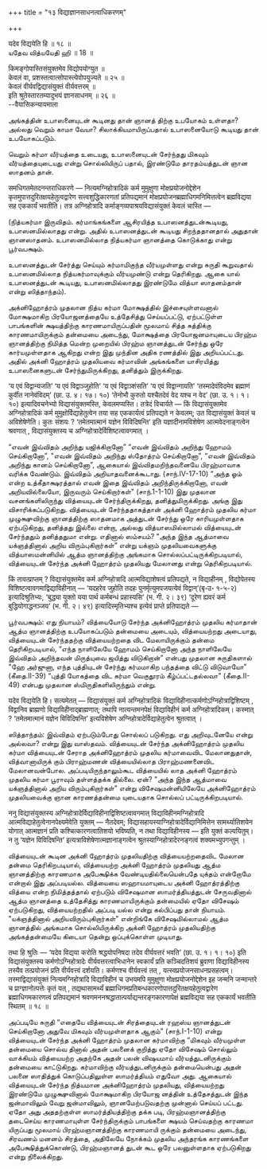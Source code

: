 +++
title = "१३ विद्याज्ञानसाधनत्वाधिकरणम्"

+++

यदेव विद्ययेति हि ॥ १८ ॥  
யதேவ வித்யயேதி ஹி ॥ 18 ॥

किमङ्गोपास्तिसंयुक्तमेव विद्योपयोग्युत ॥  
केवलं वा, प्रशस्तत्वात्सोपास्त्येवोपयुज्यते ॥ २५ ॥  
केवलं वीर्यवद्विद्यासंयुक्तं वीर्यवत्तरम् ॥  
इति श्रुतेस्तारतम्यादुभयं ज्ञानसाधनम् ॥ २६ ॥  
--वैयासिकन्यायमाला

அங்கத்தின் உபாஸனையுடன் கூடினது தான் ஞானத் திற்கு உபயோகம் உள்ளதா? அல்லது
வெறும் காமா வேயா? சிலாக்கியமாயிருப்பதால் உபாஸனையோடு கூடியது தான்
உபயோகப்படும்.

வெறும் கர்மா வீர்யத்தை உடையது, உபாஸனையுடன் சேர்ந்தது மிகவும்
வீர்யத்தையுடையது என்று சொல்லியிருப் பதால், இரண்டுமே தாரதம்யத்துடன் ஞான
ஸாதனம் தான்.

समधिगतमेतदनन्तराधिकरणे — नित्यमग्निहोत्रादिकं कर्म मुमुक्षुणा
मोक्षप्रयोजनोद्देशेन कृतमुपात्तदुरितक्षयहेतुत्वद्वारेण
सत्त्वशुद्धिकारणतां प्रतिपद्यमानं मोक्षप्रयोजनब्रह्माधिगमनिमित्तत्वेन
ब्रह्मविद्यया सह एककार्यं भवतीति। तत्र अग्निहोत्रादि
कर्माङ्गव्यपाश्रयविद्यासंयुक्तं केवलं चास्ति —

(நித்யகர்மா இருவிதம். கர்மாங்கங்களை ஆசிரயித்த உபாஸனத்துடன்கூடியது,
உபாஸனமில்லாதது என்று. அதில் உபாஸனத்துடன் கூடியது சிறந்ததானதால் அதுதான்
ஞானஸாதனம். உபாஸனமில்லாத நித்யகர்மா ஞானத்தை கொடுக்காது என்று பூர்வபக்ஷம்.

உபாஸனத்துடன் சேர்த்து செய்யும் கர்மாமிகுந்த வீர்யமுள்ளது என்று சுருதி
கூறுவதால் உபாஸனமில்லாத நித்யகர்மாவுக்கும் வீர்யமுண்டு என்று தெரிகிறது.
ஆகை யால் உபாஸனத்துடன் கூடியது, உபாஸனமில்லாதது இரண்டுமே வித்யா ஸாதனம்தான்
என்று ஸித்தாந்தம்).

அக்னிஹோத்ரம் முதலான நித்ய கர்மா மோக்ஷத்தில் இச்சையுள்ளவனால் மோக்ஷமாகிற
பிரயோஜனத்தையே உத்தேசித்து செய்யப்பட்டு, ஏற்பட்டுள்ள பாபங்களின்
க்ஷயத்திற்கு காரணமாயிருப்பதின் மூலமாய் சித்த சுத்திக்கு காரணமாயிருக்கும்
தன்மையை அடைந்து, மோக்ஷத்தை பிரயோஜனமாயுடைய பிரஹ்ம ஞானத்திற்கு நிமித்த
மென்ற முறையில் பிரஹ்ம ஞானத்துடன் சேர்ந்து ஒரே கார்யமுள்ளதாக ஆகிறது என்ற
இது முந்தின அதிக ரணத்தில் இது அறியப்பட்டது. அதில் அக்னி ஹோத்ரம் முதலியவை
கர்மாவின் அங்கங்களை யாசிரயித்து உபாஸனைகளுடன் சேர்ந்துமிருக்கிறது,
தனித்தும் இருக்கிறது.

‘य एवं विद्वान्यजति’ ‘य एवं विद्वाञ्जुहोति’ ‘य एवं विद्वाञ्शंसति’ ‘य एवं
विद्वान्गायति’ ‘तस्मादेवंविदमेव ब्रह्माणं कुर्वीत नानेवंविदम्’ (छा. उ.
४। १७। १०) ‘तेनोभौ कुरुतो यश्चैतदेवं वेद यश्च न वेद’ (छा. उ. १। १।
१०) इत्यादिवचनेभ्यो विद्यासंयुक्तमस्ति, केवलमप्यस्ति। तत्रेदं विचार्यते
— किं विद्यासंयुक्तमेव अग्निहोत्रादिकं कर्म मुमुक्षोर्विद्याहेतुत्वेन
तया सह एककार्यत्वं प्रतिपद्यते न केवलम्; उत विद्यासंयुक्तं केवलं च
अविशेषेणेति। कुतः संशयः ? ‘तमेतमात्मानं यज्ञेन विविदिषन्ति’ इति
यज्ञादीनामविशेषेण आत्मवेदनाङ्गत्वेन श्रवणात् , विद्यासंयुक्तस्य च
अग्निहोत्रादेर्विशिष्टत्वावगमात् ।

“எவன் இவ்விதம் அறிந்து யஜிக்கிறானோ” “எவன் இவ்விதம் அறிந்து ஹோமம்
செய்கிறானோ”, "எவன் இவ்விதம் அறிந்து ஸ்தோத்ரம் செய்கிறானோ”, “எவன்
இவ்விதம் அறிந்து கானம் செய்கிறானோ”, ஆகையால் இவ்விதமறிந்தவனையே பிரஹ்மாவாக
வரிக்க வேண்டும். இவ்விதம் அறியாதவனைக்கூடாது. (சாந்.IV-17-10) “அந்த ஓம்
என்ற உத்கீதாக்ஷரத்தால் எவன் இதை இவ்விதம் அறிந்திருக்கிறானோ, எவன்
அறியவில்லையோ, இருவரும் செய்கிறார்கள்" (சாந்.1-1-10) இது முதலான
வசனங்களிலிருந்து வித்யையுடன் சேர்ந்திருக்கிறது, தனித்துமிருக்கிறது.
அங்கு இது விசாரிக்கப்படுகிறது. வித்யையுடன் சேர்ந்ததாகத்தான் அக்னி
ஹோத்ரம் முதலிய கர்மா முழுக்ஷுவிற்கு ஞானத்திற்கு ஸாதனமாக அத்துடன்
சேர்ந்து ஒரே காரியமுள்ளதாக ஏற்படுகிறது, தனித்தது இல்லை என்றா, அல்லது
வித்யாஸமில்லாமல் வித்யையுடன் சேர்ந்ததும் தனித்ததுமா என்று. எதினால்
ஸம்சயம்? "அந்த இந்த ஆத்மாவை யக்ஞத்தினால் அறிய விரும்புகிறார்கள்” என்று
யக்ஞம் முதலியவைகளுக்கு வித்யாஸமன்னியில் ஆத்ம ஞானத்திற்கு அங்கமாக
சொல்லப்பட்டிருக்கிறபடியால், வித்யையுடன் சேர்ந்த அக்னி ஹோத்ரம் முதலியது
மேலானது என்று தெரிகிறபடியால்.

किं तावत्प्राप्तम् ? विद्यासंयुक्तमेव कर्म अग्निहोत्रादि
आत्मविद्याशेषत्वं प्रतिपद्यते, न विद्याहीनम् , विद्योपेतस्य
विशिष्टत्वावगमाद्विद्याविहीनात् — ‘यदहरेव जुहोति तदहः
पुनर्मृत्युमपजयत्येवं विद्वान्’(बृ॰उ॰ १-५-२) इत्यादिश्रुतिभ्यः,
‘बुद्ध्या युक्तो यया पार्थ कर्मबन्धं प्रहास्यसि’ (भ. गी. २। ३९) ‘दूरेण
ह्यवरं कर्म बुद्धियोगाद्धनञ्जय’ (भ. गी. २। ४९) इत्यादिस्मृतिभ्यश्च
इत्येवं प्राप्ते प्रतिपाद्यते —

பூர்வபக்ஷம்: எது நியாயம்? வித்யையோடு சேர்ந்த அக்னிஹோத்ரம் முதலிய
கர்மாதான் ஆத்ம ஞானத்திற்கு உபயோகப்படும் தன்மையை அடையும், வித்யையற்றது
அடையாது, வித்யையுடன் சேர்ந்ததற்கு வித்யையற்றதை விட மேலாயிருக்கும் தன்மை
தெரிகிறபடியால், “எந்த நாளிலேயே ஹோமம் செய்கிறானோ அந்த நாளிலேயே இவ்விதம்
அறிந்தவன் மிருத்யுவை ஜயித்து விடுகிறான்” என்பது முதலான சுருதிகளால் "ஹே
அர்ஜுனா, எந்த புத்தியுடன் சேர்ந்து கர்மமாகிற பந்தத்தை விட்டு விடுவாயோ”
(கீதை.II-39) “புத்தி யோகத்தை விட கர்மா வெகுதூரம் கீழ்ப்பட்டதல்லவா"
(கீதை.II-49) என்பது முதலான ஸ்மிருதிகளிலிருந்தும் என்று.

यदेव विद्ययेति हि। सत्यमेतत् — विद्यासंयुक्तं कर्म अग्निहोत्रादिकं
विद्याविहीनात्कर्मणोऽग्निहोत्राद्विशिष्टम् , विद्वानिव ब्राह्मणो
विद्याविहीनाद्ब्राह्मणात्; तथापि नात्यन्तमनपेक्षं विद्याविहीनं कर्म
अग्निहोत्रादिकम्। कस्मात् ? ‘तमेतमात्मानं यज्ञेन विविदिषन्ति’
इत्यविशेषेण अग्निहोत्रादेर्विद्याहेतुत्वेन श्रुतत्वात् ।

ஸித்தாந்தம்: இவ்விதம் ஏற்படும்போது சொல்லப் படுகிறது. எது அறிவுடனேயே
என்று அல்லவா? என்று இது வாஸ்தவம். வித்யையுடன் சேர்ந்த அக்னிஹோத்ரம்
முதலிய கர்மா வித்யையுடன் சேராத அக்னிஹோத்ரம் முதலிய கர்மாவைவிட
மேலானதுதான், வித்வானாயிருக் கும் பிராஹ்மணன் வித்யையில்லாத பிராஹ்மணனைவிட
மேலானவன்போல. அப்படியிருந்தாலும்கூட வித்யையில் லாத அக்னி ஹோத்ரம் முதலிய
கர்மா பூராவும் தள்ளத்தக்க தில்லை. ஏன்? "அந்த இந்த ஆத்மாவை யக்ஞத்தினால்
அறிய விரும்புகிறார்கள்" என்று விசேஷமன்னியிலேயே அக்னிஹோத்ரம் முதலியவைக்கு
ஞான காரணத்தன்மை யுடையதாக சொல்லப் பட்டிருக்கிறபடியால்.

ननु विद्यासंयुक्तस्य अग्निहोत्रादेर्विद्याविहीनाद्विशिष्टत्वावगमात्
विद्याविहीनमग्निहोत्रादि आत्मविद्याहेतुत्वेनानपेक्ष्यमेवेति युक्तम् —
नैतदेवम्; विद्यासहायस्याग्निहोत्रादेर्विद्यानिमित्तेन सामर्थ्यातिशयेन
योगात् आत्मज्ञानं प्रति कश्चित्कारणत्वातिशयो भविष्यति, न तथा
विद्याविहीनस्य — इति युक्तं कल्पयितुम्। न तु ‘यज्ञेन विविदिषन्ति’
इत्यत्राविशेषेणात्मज्ञानाङ्गत्वेन श्रुतस्याग्निहोत्रादेरनङ्गत्वं
शक्यमभ्युपगन्तुम् ।

வித்யையுடன் கூடின அக்னி ஹோத்ரம் முதலியதிற்கு வித்யையற்றதைவிட மேலான தன்மை
தெரிகிறபடியால், வித்யையற்ற அக்னி ஹோத்ரம் முதலியது ஆத்ம ஞானத்திற்கு
காரணமாக அபேக்ஷிக்க வேண்டியதில்லையென்பதே யுக்தம் என்றோமே என்றால் இது
அப்படியல்ல. வித்யையை ஸஹாயமாயுடைய அக்னி ஹோத்ரத்திற்கு வித்யை என்ற
நிமித்தத்தால் ஏற்படும் விசேஷமான ஸாமர்த்தியத்துடன் சேருவதினால் ஆத்ம
ஞானத்தை உத்தேசித்து காரணமாயிருக்கும் தன்மையில் ஏதோ விசேஷம் ஏற்படுகிறது,
வித்யையற்றதில் அப்படி யல்ல என்று கல்பிப்பது தான் நியாயம். "யக்ஞத்தினால்
அறியவிரும்புகிறார்கள்" என்றிங்கே விசேஷமில்லாமல் ஆத்ம ஞானத்தில் அங்கமாக
சொல்லியிருக்கிற அக்னி ஹோத்ரம் முதலியதிற்கு அங்கத்தன்மையே கிடையா தென்று
ஒப்புக்கொள்ள முடியாது.

तथा हि श्रुतिः — ‘यदेव विद्यया करोति श्रद्धयोपनिषदा तदेव वीर्यवत्तरं
भवति’ (छा. उ. १। १। १०) इति विद्यासंयुक्तस्य कर्मणोऽग्निहोत्रादेः
वीर्यवत्तरत्वाभिधानेन स्वकार्यं प्रति कञ्चिदतिशयं ब्रुवाणा
विद्याविहीनस्य तस्यैव तत्प्रयोजनं प्रति वीर्यवत्त्वं दर्शयति। कर्मणश्च
वीर्यवत्त्वं तत् , यत्स्वप्रयोजनसाधनप्रसहत्वम्। तस्माद्विद्यासंयुक्तं
नित्यमग्निहोत्रादि विद्याविहीनं च उभयमपि मुमुक्षुणा मोक्षप्रयोजनोद्देशेन
इह जन्मनि जन्मान्तरे च प्राग्ज्ञानोत्पत्तेः कृतं यत् , तद्यथासामर्थ्यं
ब्रह्माधिगमप्रतिबन्धकारणोपात्तदुरितक्षयहेतुत्वद्वारेण
ब्रह्माधिगमकारणत्वं प्रतिपद्यमानं
श्रवणमननश्रद्धातात्पर्याद्यन्तरङ्गकारणापेक्षं ब्रह्मविद्यया सह एककार्यं
भवतीति स्थितम् ॥ १८ ॥

அப்படியே சுருதி “எதையே வித்யையுடன் சிரத்தையுடன் ரஹஸ்ய ஞானத்துடன்
செய்கிறானோ அதுவே மிகவும் வீர்யமுள்ளதாக ஆகும்" (சாந்.I-1-10) என்று
வித்யையுடன் சேர்ந்த அக்னி ஹோத்ரம் முதலான கர்மாவிற்கு “மிகவும் வீர்யமுள்ள
தன்மையை சொல்வ தினால் அதன் பலனைக் குறித்து ஏதோ விசேஷம் சொல்லும் வாக்கியம்
வித்யையற்ற அதற்கே அதன் பலன் விஷயமாய் வீர்யத்துடனிருக்கும் தன்மையை
காட்டுகிறது. கர்மாவிற்கு வீர்யத்துடனிருக்கும் தன்மையென்பது அதன் பலனை
ஸாதித்துக் கொடுப்பதிலுள்ள ஸாமர்த்தியம் எதுவோ அது. ஆகையால் வித்யையுடன்
சேர்ந்த நித்யமான அக்னிஹோத்ரம் முதலியது, வித்யையற்றது இரண்டுமே
முழுக்ஷுவினால் மோக்ஷமாகிற பிரயோஜ னத்தின் உத்தேசத்துடன் இந்த ஜன்மாவிலும்
வேறு ஜன்மாவிலும், ஞானமேற்படுவதற்கு முன்னால் செய்யப் பட்டது. ஏதோ அது
அததற்குள்ள ஸாமர்த்தியத்திற்கு தக்க படி, பிரஹ்மஞானத்திற்கு தடைசெய்ய
காரணமாயுள்ள சேர்ந்திருக்கும் பாபங்களை க்ஷயம் செய்வதற்கு காரணமா யிருப்பது
மூலமாய் பிரஹ்மஞானத்திற்கு காரணமாயி ருக்கும் தன்மையை அடைந்து, சிரவணம்
மனனம் சிரத்தை, அதிலேயே நோக்கம் முதலிய அந்தரங்க காரணங்களை
அபேக்ஷித்துக்கொண்டு, பிரஹ்மஞானத் துடன் கூட ஒரே பலனுள்ளதாக ஏற்படுகிறது
என்று நிலைக்கிறது.
